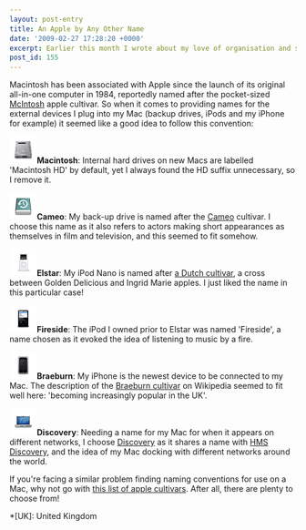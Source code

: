 ```yaml
---
layout: post-entry
title: An Apple by Any Other Name
date: '2009-02-27 17:28:20 +0000'
excerpt: Earlier this month I wrote about my love of organisation and systems. One such example is how I name the devices I attach to my Mac.
post_id: 155
---
```

Macintosh has been associated with Apple since the launch of its original all-in-one computer in 1984, reportedly named after the pocket-sized [McIntosh][1] apple cultivar. So when it comes to providing names for the external devices I plug into my Mac (backup drives, iPods and my iPhone for example) it seemed like a good idea to follow this convention:

<img class="left" src="/assets/2009/02/iconmacintosh.png" alt="Macintosh hard drive icon"/>**Macintosh**: Internal hard drives on new Macs are labelled 'Macintosh HD' by default, yet I always found the HD suffix unnecessary, so I remove it.

<img class="left" src="/assets/2009/02/icontimemachine.png" alt="Time Machine device icon"/>**Cameo**: My back-up drive is named after the [Cameo][2] cultivar. I choose this name as it also refers to actors making short appearances as themselves in film and television, and this seemed to fit somehow.

<img class="left" src="/assets/2009/02/iconipodnano.png" alt="iPod nano icon"/>**Elstar**: My iPod Nano is named after [a Dutch cultivar][3], a cross between Golden Delicious and Ingrid Marie apples. I just liked the name in this particular case!

<img class="left" src="/assets/2009/02/iconipod.png" alt="iPod icon"/>**Fireside**: The iPod I owned prior to Elstar was named 'Fireside', a name chosen as it evoked the idea of listening to music by a fire.

<img class="left" src="/assets/2009/02/iconiphone.png" alt="iPhone Icon"/>**Braeburn**: My iPhone is the newest device to be connected to my Mac. The description of the [Braeburn cultivar][4] on Wikipedia seemed to fit well here: 'becoming increasingly popular in the UK'.

<img class="left" src="/assets/2009/02/iconnetwork.png" alt="Network Icon"/>**Discovery**: Needing a name for my Mac for when it appears on different networks, I choose [Discovery][5] as it shares a name with [HMS Discovery][6], and the idea of my Mac docking with different networks around the world.

If you're facing a similar problem finding naming conventions for use on a Mac, why not go with [this list of apple cultivars][7]. After all, there are plenty to choose from!

[1]: http://en.wikipedia.org/wiki/McIntosh_(apple)
[2]: http://en.wikipedia.org/wiki/Cameo_(apple)
[3]: http://en.wikipedia.org/wiki/Elstar
[4]: http://en.wikipedia.org/wiki/Braeburn
[5]: http://en.wikipedia.org/wiki/Discovery_(apple)
[6]: http://en.wikipedia.org/wiki/HMS_Discovery
[7]: http://en.wikipedia.org/wiki/List_of_apple_cultivars

*[UK]: United Kingdom